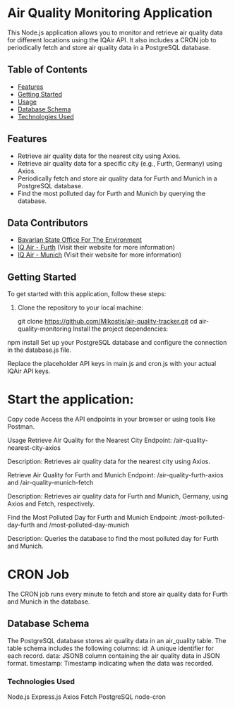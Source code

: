 # Air Quality Monitoring Application

This Node.js application allows you to monitor and retrieve air quality data for different locations using the IQAir API. It also includes a CRON job to periodically fetch and store air quality data in a PostgreSQL database.

## Table of Contents

- [Features](#features)
- [Getting Started](#getting-started)
- [Usage](#usage)
- [Database Schema](#database-schema)
- [Technologies Used](#technologies-used)

## Features

- Retrieve air quality data for the nearest city using Axios.
- Retrieve air quality data for a specific city (e.g., Furth, Germany) using Axios.
- Periodically fetch and store air quality data for Furth and Munich in a PostgreSQL database.
- Find the most polluted day for Furth and Munich by querying the database.

## Data Contributors

- [Bavarian State Office For The Environment](#) 
- [IQ Air - Furth](https://www.iqair.com/germany/bavaria/furth/furth-theresienstrasse) (Visit their website for more information)
- [IQ Air - Munich](https://www.iqair.com/germany/bavaria/munich) (Visit their website for more information)

## Getting Started

To get started with this application, follow these steps:

1. Clone the repository to your local machine:
   
   git clone https://github.com/Mikostis/air-quality-tracker.git
   cd air-quality-monitoring
Install the project dependencies:

npm install
Set up your PostgreSQL database and configure the connection in the database.js file.

Replace the placeholder API keys in main.js and cron.js with your actual IQAir API keys.

# Start the application:

Copy code
Access the API endpoints in your browser or using tools like Postman.

Usage
Retrieve Air Quality for the Nearest City
Endpoint: /air-quality-nearest-city-axios

Description: Retrieves air quality data for the nearest city using Axios.

Retrieve Air Quality for Furth and Munich
Endpoint: /air-quality-furth-axios and /air-quality-munich-fetch

Description: Retrieves air quality data for Furth and Munich, Germany, using Axios and Fetch, respectively.

Find the Most Polluted Day for Furth and Munich
Endpoint: /most-polluted-day-furth and /most-polluted-day-munich

Description: Queries the database to find the most polluted day for Furth and Munich.

# CRON Job
The CRON job runs every minute to fetch and store air quality data for Furth and Munich in the database.

## Database Schema
The PostgreSQL database stores air quality data in an air_quality table. The table schema includes the following columns:
id: A unique identifier for each record.
data: JSONB column containing the air quality data in JSON format.
timestamp: Timestamp indicating when the data was recorded.

### Technologies Used
Node.js
Express.js
Axios
Fetch
PostgreSQL
node-cron
